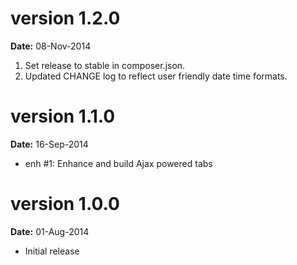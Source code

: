 version 1.2.0
=============
**Date:** 08-Nov-2014

1. Set release to stable in composer.json.
2. Updated CHANGE log to reflect user friendly date time formats.

version 1.1.0
=============
**Date:** 16-Sep-2014

- enh #1: Enhance and build Ajax powered tabs

version 1.0.0
=============
**Date:** 01-Aug-2014

- Initial release